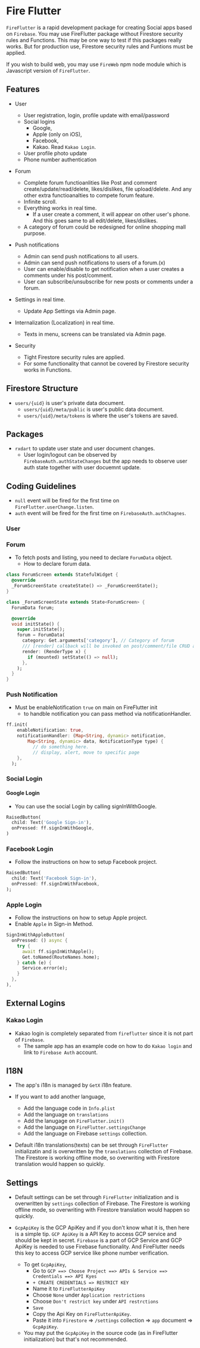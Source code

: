 # Fire Flutter

`FireFlutter` is a rapid development package for creating Social apps based on `Firebase`.
You may use FireFlutter package without Firestore security rules and Functions. This may be one way to test if this packages really works.
But for production use, Firestore security rules and Funtions must be applied.

If you wish to build web, you may use `FireWeb` npm node module which is Javascript version of `FireFlutter`.

## Features

- User

  - User registration, login, profile update with email/password
  - Social logins
    - Google,
    - Apple (only on iOS),
    - Facebook,
    - Kakao. Read `Kakao Login`.
  - User profile photo update
  - Phone number authentication

- Forum

  - Complete forum functioanlities like Post and comment create/update/read/delete, likes/dislikes, file upload/delete. And any other extra functioanalties to compete forum feature.
  - Infinite scroll.
  - Everything works in real time.
    - If a user create a comment, it will appear on other user's phone. And this goes same to all edit/delete, likes/dislikes.
  - A category of forum could be redesigned for online shopping mall purpose.

- Push notifications

  - Admin can send push notifications to all users.
  - Admin can send push notifications to users of a forum.(x)
  - User can enable/disable to get notification when a user creates a comments under his post/comment.
  - User can subscribe/unsubscribe for new posts or comments under a forum.

- Settings in real time.

  - Update App Settings via Admin page.

- Internalization (Localization) in real time.

  - Texts in menu, screens can be translated via Admin page.

- Security
  - Tight Firestore security rules are applied.
  - For some functionality that cannot be covered by Firestore security works in Functions.

## Firestore Structure

- `users/{uid}` is user's private data document.
  - `users/{uid}/meta/public` is user's public data document.
  - `users/{uid}/meta/tokens` is where the user's tokens are saved.

## Packages

- `rxdart` to update user state and user document changes.
  - User login/logout can be observed by `FirebaseAuth.authStateChanges` but the app needs to observe user auth state together with user docuemnt update.

## Coding Guidelines

- `null` event will be fired for the first time on `FireFlutter.userChange.listen`.
- `auth` event will be fired for the first time on `FirebaseAuth.authChagnes`.

### User

### Forum

- To fetch posts and listing, you need to declare `ForumData` object.
  - How to declare forum data.

```dart
class ForumScreen extends StatefulWidget {
  @override
  _ForumScreenState createState() => _ForumScreenState();
}

class _ForumScreenState extends State<ForumScreen> {
  ForumData forum;

  @override
  void initState() {
    super.initState();
    forum = ForumData(
      category: Get.arguments['category'], // Category of forum
      /// [render] callback will be invoked on post/comment/file CRUD and fetching posts.
      render: (RenderType x) {
        if (mounted) setState(() => null);
      },
    );
  }
}

```

### Push Notification

- Must be enableNotification `true` on main on FireFlutter init
  - to handble notification you can pass method via notificationHandler.

```dart
ff.init(
    enableNotification: true,
    notificationHandler: (Map<String, dynamic> notification,
        Map<String, dynamic> data, NotificationType type) {
          // do something here.
          // display, alert, move to specific page
    },
  );
```

### Social Login

#### Google Login

- You can use the social Login by calling signInWithGoogle.

```dart
RaisedButton(
  child: Text('Google Sign-in'),
  onPressed: ff.signInWithGoogle,
)
```

### Facebook Login

- Follow the instructions on how to setup Facebook project.

```dart
RaisedButton(
  child: Text('Facebook Sign-in'),
  onPressed: ff.signInWithFacebook,
);
```

### Apple Login

- Follow the instructions on how to setup Apple project.
- Enable `Apple` in Sign-in Method.

```dart
SignInWithAppleButton(
  onPressed: () async {
    try {
      await ff.signInWithApple();
      Get.toNamed(RouteNames.home);
    } catch (e) {
      Service.error(e);
    }
  },
),
```

## External Logins

### Kakao Login

- Kakao login is completely separated from `fireflutter` since it is not part of `Firebase`.
  - The sample app has an example code on how to do `Kakao login` and link to `Firebase Auth` account.

## I18N

- The app's i18n is managed by `GetX` i18n feature.

- If you want to add another language,

  - Add the language code in `Info.plist`
  - Add the language on `translations`
  - Add the lanugage on `FireFlutter.init()`
  - Add the language on `FireFlutter.settingsChange`
  - Add the language on Firebase `settings` collection.

- Default i18n translations(texts) can be set through `FireFlutter` initializatin and is overwritten by the `translations` collection of Firebase.
  The Firestore is working offline mode, so overwriting with Firestore translation would happen so quickly.

## Settings

- Default settings can be set through `FireFlutter` initialization and is overwritten by `settings` collection of Firebase.
  The Firestore is working offline mode, so overwriting with Firestore translation would happen so quickly.

- `GcpApiKey` is the GCP ApiKey and if you don't know what it is, then here is a simple tip. `GCP ApiKey` is a API Key to access GCP service and should be kept in secret. `Firebase` is a part of GCP Service and GCP ApiKey is needed to use Firebase functionality. And FireFlutter needs this key to access GCP service like phone number verification.
  - To get `GcpApiKey`,
    - Go to `GCP ==> Choose Project ==> APIs & Service ==> Credentials ==> API Kyes`
    - `+ CREATE CREDENTIALS => RESTRICT KEY`
    - Name it to `FireFlutterApiKey`
    - Choose `None` under `Application restrictions`
    - Choose `Don't restrict key` under `API restrctions`
    - `Save`
    - Copy the Api Key on `FireFlutterApiKey`.
    - Paste it into `Firestore` => `/settings` collection => `app` document => `GcpApiKey`.
  - You may put the `GcpApiKey` in the source code (as in FireFlutter initialization) but that's not recommended.
